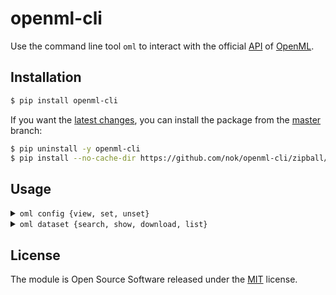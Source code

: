 # openml-cli

Use the command line tool `oml` to interact with the official [API](https://openml.github.io/OpenML/REST-API/) of [OpenML](https://www.openml.org).


## Installation

```bash
$ pip install openml-cli
```

If you want the [latest changes](changelog.md), you can install the package from the [master](https://github.com/nok/openml-cli/tree/master) branch:

```bash
$ pip uninstall -y openml-cli
$ pip install --no-cache-dir https://github.com/nok/openml-cli/zipball/master
```


## Usage

<details>
    <summary><code>oml config {view, set, unset}</code></summary>
<br>

Description: View or change your configuration.

Subcommands:

```bash
oml config view
oml config set <name> <value>
oml config unset <name>
```

Examples:

```bash
oml config set apikey <your_apikey>
```

</details>

<details>
    <summary><code>oml dataset {search, show, download, list}</code></summary>
<br>

Description: Search, filter or download datasets.

Subcommands:

```bash
oml dataset search <term>
oml dataset show <id>
oml dataset show <id> --json
oml dataset show <id> --browser
oml dataset download <id>
oml dataset list
oml dataset list --limit <num> --offset <num>
oml dataset list --limit <num> --offset <num> --json
```

Search and download a specific dataset:

```bash
oml dataset search mnist
oml dataset show 40996
oml dataset download 40996 --to ~/Downloads
```

</details>


## License

The module is Open Source Software released under the [MIT](license.txt) license.
